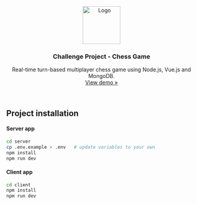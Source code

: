 <div align="center">
  <a>
    <img 
      src="https://cdn.pixabay.com/photo/2017/11/15/20/29/chess-2952456_1280.png"
      alt="Logo" 
      height="100" />
  </a>
  <h3 align="center">Challenge Project - Chess Game</h3>
  <p align="center">
    Real-time turn-based multiplayer chess game using Node.js, Vue.js and MongoDB.
    <br />
    <a href="https://main--velvety-gumption-38351d.netlify.app/">
      View demo »
    </a>
  </p>
  <br />
</div>

## Project installation

#### Server app

```bash
cd server
cp .env.example > .env   # update variables to your own
npm install
npm run dev
```

#### Client app

```bash
cd client
npm install
npm run dev
```
